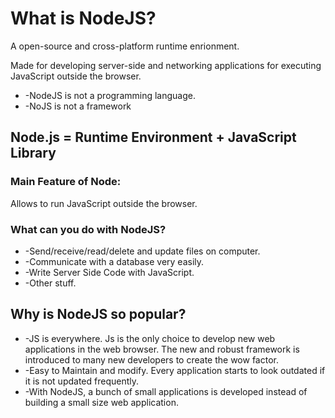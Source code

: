  # What is NodeJS? 
A open-source and cross-platform runtime enrionment.

Made for developing server-side and networking applications for executing JavaScript outside the browser.
<ul>
<li>-NodeJS is not a programming language.</li>
<li>-NoJS is not a framework</li>
</ul>

## Node.js = Runtime Environment + JavaScript Library

<h3>Main Feature of Node:</h3> Allows to run JavaScript outside the browser.
<h3>What can you do with NodeJS?</h3> 

<ul>
    <li>-Send/receive/read/delete and update files on computer.</li>
    <li>-Communicate with a database very easily.</li>
    <li>-Write Server Side Code with JavaScript.</li>
    <li>-Other stuff.</li>
</ul>

## Why is NodeJS so popular? 
<ul>
    <li>-JS is everywhere. Js is the only choice to develop new web applications in the web browser. The new and robust framework is introduced to many new developers to create the wow factor.</li> 
    <li>-Easy to Maintain and modify. Every application starts to look outdated if it is not updated frequently.</li>
    <li>-With NodeJS, a bunch of small applications is developed instead of building a small size web application.</li>
</ul>
